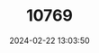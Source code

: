 ---
title: "10769"
category: "Ictalurus mexicanus"
draft: false
date: 2024-02-22 13:03:50
languages:
  Spanish; Castilian: ["Bagre de Rio Verde"]
  English: ["Rio Verde Catfish"]
---